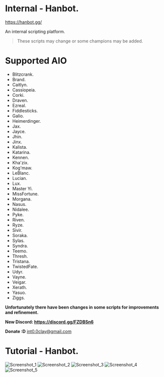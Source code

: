 # Internal - Hanbot.

https://hanbot.gg/

An internal scripting platform.

> These scripts may change or some champions may be added.

# Supported AIO 
   - Blitzcrank.
   - Brand.
   - Caitlyn.
   - Cassiopeia.
   - Corki.
   - Draven.
   - Ezreal.
   - Fiddlesticks.
   - Galio.
   - Heimerdinger.
   - Jax.
   - Jayce.
   - Jhin.
   - Jinx.
   - Kalista.
   - Katarina.
   - Kennen.
   - Kha'zix.
   - Kog'maw.
   - LeBlanc.
   - Lucian.
   - Lux.
   - Master Yi.
   - MissFortune.
   - Morgana.
   - Nasus.
   - Nidalee.
   - Pyke.
   - Riven.
   - Ryze.
   - Sivir.
   - Soraka.
   - Sylas.
   - Syndra.
   - Teemo.
   - Thresh.
   - Tristana.
   - TwistedFate.
   - Udyr.
   - Vayne.
   - Veigar.
   - Xerath.
   - Yasuo.
   - Ziggs.

**Unfortunately there have been changes in some scripts for improvements and refinement.**

**New Discord: https://discord.gg/FZDBSn6**

**Donate :D** int0.0clay@gmail.com

# Tutorial - Hanbot.

   ![Screenshot_1](https://user-images.githubusercontent.com/54212392/83570253-1b013800-a4fc-11ea-9d23-bd56038abe19.png)
   ![Screenshot_2](https://user-images.githubusercontent.com/54212392/83570256-1c326500-a4fc-11ea-822f-7d58c8e3a077.png)
   ![Screenshot_3](https://user-images.githubusercontent.com/54212392/83570258-1ccafb80-a4fc-11ea-9342-6801a8d67cd3.png)
   ![Screenshot_4](https://user-images.githubusercontent.com/54212392/83570261-1ccafb80-a4fc-11ea-90b4-fbb5e38b45bc.png)
   ![Screenshot_5](https://user-images.githubusercontent.com/54212392/83570265-1d639200-a4fc-11ea-95fc-6112e3904914.png)


 
